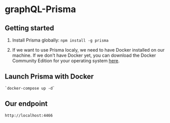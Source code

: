 # graphQL-Prisma

## Getting started

1. Install Prisma globally:
   `npm install -g prisma`

2. If we want to use Prisma localy, we need to have Docker installed on our machine.
   If we don't have Docker yet, you can download the Docker Community Edition for your operating system [here](https://hub.docker.com/search/?type=edition&offering=community).

## Launch Prisma with Docker

    `docker-compose up -d`

## Our endpoint

    http://localhost:4466
